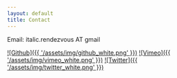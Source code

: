 ```yaml
---
layout: default
title: Contact
---
```


Email: italic.rendezvous AT gmail  
  
[![Github]({{ '/assets/img/github_white.png' }})](https://github.com/italic-r)
[![Vimeo]({{ '/assets/img/vimeo_white.png' }})](https://vimeo.com/italicr)
[![Twitter]({{ '/assets/img/twitter_white.png' }})](https://twitter.com/_Italic_)

